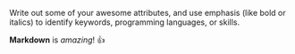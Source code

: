 Write out some of your awesome attributes, and use emphasis (like bold or italics) to identify keywords, programming languages, or skills. 

**Markdown** is *amazing*! :+1:
